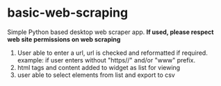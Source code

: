# basic-web-scraping

Simple Python based desktop web scraper app.
<b> If used, please respect web site permissions on web scraping </b>

1) User able to enter a url, url is checked and reformatted if required. example: if user enters without "https//" and/or "www" prefix.
2) html tags and content added to widget as list for viewing
3) user able to select elements from list and export to csv
